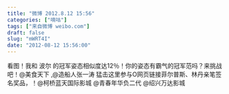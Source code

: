 ```yaml
---
title: "微博 2012.8.12 15:56"
categories: ["嘀咕"]
tags: ["来自微博 weibo.com"]
draft: false
slug: "mWRT4I"
date: "2012-08-12 15:56:00"
---
```


<p>看图！我和 波尔 的冠军姿态相似度达12％！你的姿态有霸气的冠军范吗？来挑战吧！@美食天下 ,@造船人张一涛  猛击这里参与O网页链接菲尔普斯、林丹亲笔签名奖品，！@柯桥蓝天国际影城 @青春年华负二代 @绍兴万达影城  ​​​​</p>
